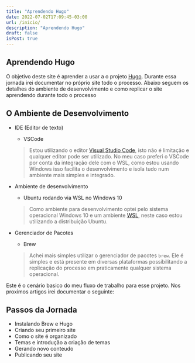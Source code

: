```yaml
---
title: "Aprendendo Hugo"
date: 2022-07-02T17:09:45-03:00
url: /inicio/
description: "Aprendendo Hugo"
draft: false
isPost: true
---
```


## Aprendendo Hugo

O objetivo deste site é aprender a usar a o projeto [Hugo](https://gohugo.io/). 
Durante essa jornada irei documentar no próprio site todo o processo. Abaixo 
seguem os detalhes do ambiente de desenvolvimento e como replicar o site 
aprendendo durante todo o processo

## O Ambiente de Desenvolvimento

* IDE (Editor de texto)
  * VSCode
  >Estou utilizando o editor [Visual Studio Code](https://code.visualstudio.com/),
  isto não é limitação e qualquer editor pode ser utilizado. No meu caso preferi
  o VSCode por conta da integração dele com o WSL, como estou usando Windows 
  isso facilita o desenvolvimento e isola tudo num ambiente mais simples e 
  integrado.

* Ambiente de desenvolvimento
  * Ubuntu rodando via WSL no Windows 10
  >Como ambiente para desenvolvimento optei pelo sistema operacional Windows 10
  e um ambiente [WSL](https://docs.microsoft.com/pt-br/windows/wsl/about), neste 
caso estou utilizando a distribuição Ubuntu.

* Gerenciador de Pacotes
  * Brew
  >Achei mais simples utilizar o gerenciador de pacotes `brew`. Ele é simples e 
  está presente em diversas plataformas possibilitando a replicação do processo
  em praticamente qualquer sistema operacional.

Este é o cenário basico do meu fluxo de trabalho para esse projeto. Nos proximos
artigos irei documentar o seguinte: 

## Passos da Jornada

* Instalando Brew e Hugo
* Criando seu primeiro site
* Como o site é organizado
* Temas e introdução a criação de temas
* Gerando novo conteudo
* Publicando seu site 

